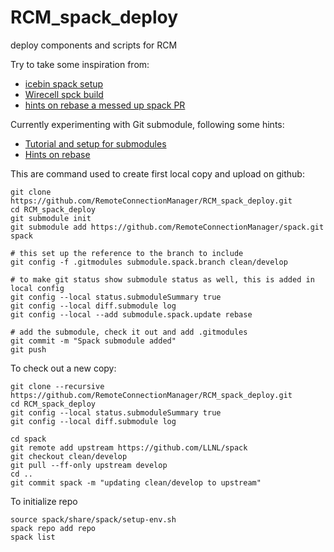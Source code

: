 # RCM_spack_deploy
deploy components and scripts for RCM

Try to take some inspiration from:
  * [icebin spack setup](https://github.com/citibeth/icebin)
  * [Wirecell spck build](https://github.com/WireCell/wire-cell-spack)
  * [hints on rebase a messed up spack PR](https://github.com/LLNL/spack/pull/796#issuecomment-218904402)

Currently experimenting with Git submodule, following some hints:

  * [Tutorial and setup for submodules](https://medium.com/@porteneuve/mastering-git-submodules-34c65e940407#.qv37vr398)
  * [Hints on rebase](https://medium.com/@porteneuve/getting-solid-at-git-rebase-vs-merge-4fa1a48c53aa#.3iuiwupoz)

This are command used to create first local copy and upload on github:

    git clone https://github.com/RemoteConnectionManager/RCM_spack_deploy.git
    cd RCM_spack_deploy
    git submodule init
    git submodule add https://github.com/RemoteConnectionManager/spack.git spack

    # this set up the reference to the branch to include
    git config -f .gitmodules submodule.spack.branch clean/develop
    
    # to make git status show submodule status as well, this is added in local config
    git config --local status.submoduleSummary true 
    git config --local diff.submodule log
    git config --local --add submodule.spack.update rebase

    # add the submodule, check it out and add .gitmodules
    git commit -m "Spack submodule added"
    git push
    
To check out a new copy:

    git clone --recursive https://github.com/RemoteConnectionManager/RCM_spack_deploy.git
    cd RCM_spack_deploy
    git config --local status.submoduleSummary true
    git config --local diff.submodule log

    cd spack
    git remote add upstream https://github.com/LLNL/spack
    git checkout clean/develop
    git pull --ff-only upstream develop
    cd ..
    git commit spack -m "updating clean/develop to upstream"
    
To initialize repo
    
    source spack/share/spack/setup-env.sh
    spack repo add repo
    spack list



